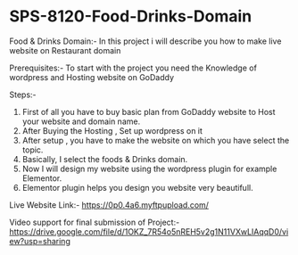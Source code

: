 # SPS-8120-Food-Drinks-Domain
Food & Drinks Domain:-
In this project i will describe you how to make live website on Restaurant domain

Prerequisites:-
To start with the project you need the Knowledge of wordpress and Hosting website on GoDaddy

Steps:-
1. First of all you have to buy basic plan from GoDaddy website  to Host your website and domain name.
2. After Buying the Hosting , Set up wordpress on it
3. After setup , you have to make the website on which you have select the topic.
4. Basically, I select the foods & Drinks domain.
5. Now I will design my website using the wordpress plugin for example Elementor.
6. Elementor plugin helps you design you website very beautifull.

Live Website Link:-
https://0p0.4a6.myftpupload.com/

Video support for final submission of Project:-
https://drive.google.com/file/d/1OKZ_7R54o5nREH5v2g1N11VXwLIAqqD0/view?usp=sharing
